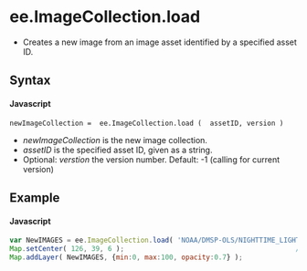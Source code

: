# ee.ImageCollection.load
- Creates a new image from an image asset identified by a specified asset ID.

## Syntax

#### Javascript
```
newImageCollection =  ee.ImageCollection.load (  assetID, version )
```

- *newImageCollection* is the new image collection.
- *assetID* is the specified asset ID, given as a string. 
- Optional: *verstion* the version number. Default: -1 (calling for current version)

## Example

#### Javascript
```javascript
var NewIMAGES = ee.ImageCollection.load( 'NOAA/DMSP-OLS/NIGHTTIME_LIGHTS', -1 );
Map.setCenter( 126, 39, 6 );                                          // Korea
Map.addLayer( NewIMAGES, {min:0, max:100, opacity:0.7} );

```
